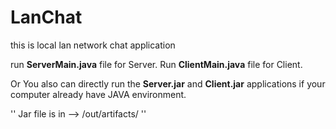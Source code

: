 # LanChat
this is local lan network chat application

run **ServerMain.java** file for Server.
Run **ClientMain.java** file for Client.

Or You also can directly run the **Server.jar** and **Client.jar** applications if your computer already have JAVA environment. 

'' Jar file is in --> /out/artifacts/ ''
